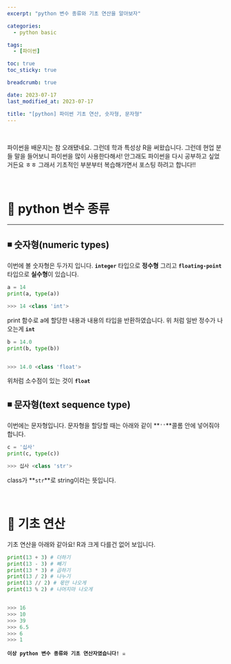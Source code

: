 ```yaml
---
excerpt: "python 변수 종류와 기초 연산을 알아보자"

categories:
  - python basic

tags:
  - [파이썬]

toc: true
toc_sticky: true

breadcrumb: true

date: 2023-07-17
last_modified_at: 2023-07-17

title: "[python] 파이썬 기초 연산, 숫자형, 문자형"
---
```


<br>

파이썬을 배운지는 참 오래됐네요. 그런데 학과 특성상 R을 써왔습니다. 그런데 현업 분들 말을 들어보니 파이썬을 많이 사용한다해서! 안그래도 파이썬을 다시 공부하고 싶었거든요 ㅎㅎ 그래서 기초적인 부분부터 복습해가면서 포스팅 하려고 합니다!!

<br>

# 📌 python 변수 종류

---

## ◾ 숫자형(numeric types)

이번에 볼 숫자형은 두가지 입니다. **`integer`** 타입으로 **정수형** 그리고 **`floating-point`** 타입으로 **실수형**이 있습니다.

```python
a = 14
print(a, type(a)) 

>>> 14 <class 'int'>
```

print 함수로 a에 할당한 내용과 내용의 타입을 반환하였습니다. 위 처럼 일반 정수가 나오는게 **`int`**

```python
b = 14.0
print(b, type(b)) 


>>> 14.0 <class 'float'>
```

위처럼 소수점이 있는 것이 **`float`**

## ◾ 문자형(text sequence type)

이번에는 문자형입니다. 문자형을 할당할 때는 아래와 같이 **`''`**콜롬 안에 넣어줘야 합니다.

```python
c = '십사'
print(c, type(c)) 

>>> 십사 <class 'str'>
```

class가 **`str`**로 string이라는 뜻입니다.

<br>

# 🧮 기초 연산

기초 연산을 아래와 같아요! R과 크게 다를건 없어 보입니다.

```python
print(13 + 3) # 더하기
print(13 - 3) # 빼기
print(13 * 3) # 곱하기
print(13 / 2) # 나누기
print(13 // 2) # 몫만 나오게
print(13 % 2) # 나머지마 나오게 


>>> 16
>>> 10
>>> 39
>>> 6.5
>>> 6
>>> 1
```

**`이상 python 변수 종류와 기초 연산자였습니다! ☠️`**
